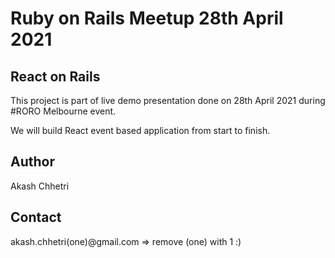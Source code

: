 # Ruby on Rails Meetup 28th April 2021 

## React on Rails

This project is part of live demo presentation done on 28th April 2021 during #RORO Melbourne event. 

We will build React event based application from start to finish. 

## Author

Akash Chhetri

## Contact

akash.chhetri(one)@gmail.com => remove (one) with 1 :)